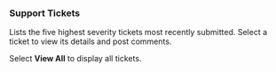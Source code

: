 ### Support Tickets

Lists the five highest severity tickets most recently submitted. Select a ticket to view its details and post comments.

Select **View All** to display all tickets.
